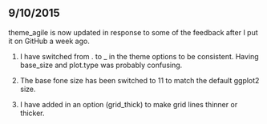 ## 9/10/2015

theme_agile is now updated in response to some of the feedback after I put it on GitHub a week ago.

1. I have switched from . to _ in the theme options to be consistent. Having base_size and plot.type was probably confusing.

2. The base fone size has been switched to 11 to match the default ggplot2 size.

3. I have added in an option (grid_thick) to make grid lines thinner or thicker.
